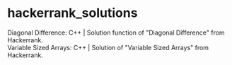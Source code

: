 # hackerrank_solutions

Diagonal Difference: C++ | Solution function of "Diagonal Difference" from Hackerrank. <br>
Variable Sized Arrays: C++ | Solution of "Variable Sized Arrays" from Hackerrank.
